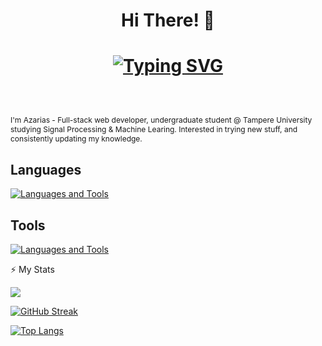 <!-- -->
<p align="center">
  <h1 align="center">Hi There! 👋<h1>
</p>

<!-- - 🔭 I’m currently studying Signal Processing and Machine Learning @ Tampere University
- 🌱 I’m currently learning how to use python for Machine Learning.
- 👯 I’m looking to collaborate on ...
- 🤔 I’m looking for help with ...
- ⚡ Fun fact: ... -->

 <!-- <div align="center" width="50">
  <img align="center" alt="GIF" src="./mygif.gif" />
</div> 

<div id="header" align="center">
  <img src="https://media.giphy.com/media/M9gbBd9nbDrOTu1Mqx/giphy.gif" width="100"/>
</div> -->

 <p align="center">
 <a href="https://git.io/typing-svg"><img src="https://readme-typing-svg.herokuapp.com?font=Fira+Code&pause=2000&center=true&vCenter=true&color=green&size=40&width=800&height=100&lines=Welcome+to+My+Workspace;"
alt="Typing SVG" /></a>
   <!-- I'm+a+Full-Stack+Web+Developer -->
</p>

<br>

<span style="font-size: 12px; font-weight: normal;">
I'm Azarias - Full-stack web developer, undergraduate student @ Tampere University studying Signal Processing & Machine Learing. Interested in trying new stuff, and consistently updating my knowledge.  
</span>

<br>

##  Languages

[![Languages and Tools](https://skillicons.dev/icons?i=python,javascript,react,typescript,html,css,java,cpp,nodejs)](https://skillicons.dev)
<!-- redux,ruby,rails,postgres,git,github,jest,bootstrap,tailwind,webpack,vscode,idea) -->

## Tools

[![Languages and Tools](https://skillicons.dev/icons?i=vscode,matlab,mongodb,github)](https://skillicons.dev)

<!--### Connect with me     
[![Languages and Frameworks](https://skillicons.dev/icons?i=linkedin,discord)](https://www.linkedin.com/in/amanuel-galema/)--> 

<!-- ![Azarias' GitHub stats](https://github-readme-stats.vercel.app/api?username=azariasabera&show_icons=true&bg_color=00000000) -->



⚡ My Stats

![](https://github-readme-stats.vercel.app/api?username=azariasabera&theme=dark&hide_border=false&include_all_commits=true&count_private=true)<br/>

[![GitHub Streak](http://github-readme-streak-stats.herokuapp.com?user=azariasabera&theme=dark&border_radius=9)](https://git.io/streak-stats)
    
[![Top Langs](https://github-readme-stats.vercel.app/api/top-langs/?username=azariasabera&theme=dark&layout=compact)](https://github.com/azariasabera/github-readme-stats)
